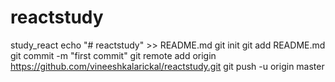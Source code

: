 # reactstudy
study_react
echo "# reactstudy" >> README.md
git init
git add README.md
git commit -m "first commit"
git remote add origin https://github.com/vineeshkalarickal/reactstudy.git
git push -u origin master
